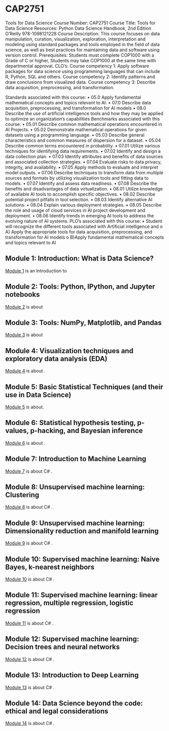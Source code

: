 # CAP2751
Tools for Data Science
Course Number: CAP2751
Course Title: Tools for Data Science
Resources:
Python Data Science Handbook, 2nd Edition  O’Reilly  978-1098121228
Course Description: This course focuses on data manipulation, curation, visualization, exploration, interpretation and modeling using standard packages and tools employed in the field of data science, as well as best practices for maintaining data and software using version control.
Prerequisites: Students must complete COP1000 with a Grade of C or higher, Students may take COP1000 at the same time with departmental approval.
CLO’s:
Course competency 1: Apply software packages for data science using programming languages that can include R, Python, SQL and others. 
Course competency 2: Identify patterns and draw conclusions from visualized data. Course competency 3: Describe data acquisition, preprocessing, and transformation.

Standards associated with this course:
•	05.0	Apply fundamental mathematical concepts and topics relevant to AI.
•	07.0	Describe data acquisition, preprocessing, and transformation for AI models
•	08.0	Describe the use of artificial intelligence tools and how they may be applied to optimize an organization’s capabilities
Benchmarks associated with this course:
•	05.01	Describe common mathematical operations encountered in AI Projects. 
•	05.02	Demonstrate mathematical operations for given datasets using a programming language. 
•	05.03	Describe general characteristics and common measures of dispersion for a dataset. 
•	05.04	Describe common terms encountered in probability.
•	07.01	Utilize various techniques for identifying data requirements. 
•	07.02	Identify and design a data collection plan. 
•	07.03	Identify attributes and benefits of data sources and associated collection strategies. 
•	07.04	Evaluate risks to data privacy, integrity, and availability. 
•	07.05	Apply methods to evaluate and interpret model outputs. 
•	07.06	Describe techniques to transform data from multiple sources and formats by utilizing visualization tools and fitting data to models.
•	07.07	Identify and assess data readiness. 
•	07.08	Describe the benefits and disadvantages of data virtualization.
•	08.01	Utilize knowledge of available AI tools to accomplish specific objectives.
•	08.02	Describe potential project pitfalls in tool selection.
•	08.03	Identify alternative AI solutions.
•	08.04	Explain various deployment strategies.
•	08.05	Describe the role and usage of cloud services in AI project development and deployment. 
•	08.06	Identify trends in emerging AI tools to address the evolving nature of AI systems.
PLO’s associated with this course:
•	Student will recognize the different tools associated with Artificial intelligence and 
o	A) Apply the appropriate tools for data acquisition, preprocessing, and transformation for AI models 
o	B)Apply fundamental mathematical concepts and topics relevant to AI


## Module 1: Introduction: What is Data Science?
[Module 1](./Module_1/README.md) is an Introduction to 

## Module 2: Tools: Python, IPython, and Jupyter notebooks
[Module 2](./Module_2/README.md) is about

## Module 3: Tools: NumPy, Matplotlib, and Pandas
[Module 3](./Module_3/README.md) is about 

## Module 4: Visualization techniques and exploratory data analysis (EDA)
[Module 4](./Module_4/README.md) is about .

## Module 5: Basic Statistical Techniques (and their use in Data Science)
[Module 5](./Module_5/README.md) is about.

## Module 6: Statistical hypothesis testing, p-values, p-hacking, and Bayesian inference
[Module 6](./Module_6/README.md) is about .

## Module 7: Introduction to Machine Learning
[Module 7](./Module_7/README.md) is about C# .

## Module 8: Unsupervised machine learning: Clustering
[Module 8](./Module_8/README.md) is about C# .

## Module 9: Unsupervised machine learning: Dimensionality reduction and manifold learning
[Module 9](./Module_9/README.md) is about C# .

## Module 10: Supervised machine learning: Naive Bayes, k-nearest neighbors
[Module 10](./Module_10/README.md) is about C# .

## Module 11: Supervised machine learning: linear regression, multiple regression, logistic regression
[Module 11](./Module_11/README.md) is about C# .

## Module 12: Supervised machine learning: Decision trees and neural networks
[Module 12](./Module_12/README.md) is about C# .

## Module 13: Introduction to Deep Learning
[Module 13](./Module_13/README.md) is about C# .

## Module 14: Data Science beyond the code: ethical and legal considerations
[Module 14](./Module_14/README.md) is about C# .
